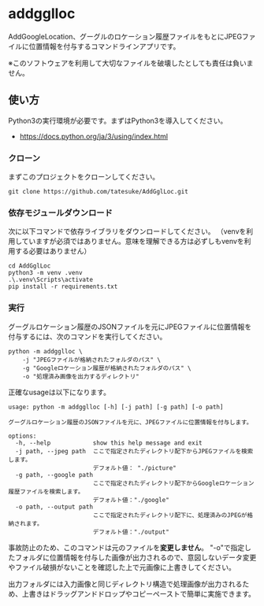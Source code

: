 # addgglloc

AddGoogleLocation、グーグルのロケーション履歴ファイルをもとにJPEGファイルに位置情報を付与するコマンドラインアプリです。

※このソフトウェアを利用して大切なファイルを破壊したとしても責任は負いません。

## 使い方

Python3の実行環境が必要です。まずはPython3を導入してください。  

* https://docs.python.org/ja/3/using/index.html

### クローン

まずこのプロジェクトをクローンしてください。

```
git clone https://github.com/tatesuke/AddGglLoc.git
```


### 依存モジュールダウンロード
次に以下コマンドで依存ライブラリをダウンロードしてください。
（venvを利用していますが必須ではありません。意味を理解できる方は必ずしもvenvを利用する必要はありません）

```
cd AddGglLoc
python3 -m venv .venv
.\.venv\Scripts\activate
pip install -r requirements.txt
```

### 実行

グーグルロケーション履歴のJSONファイルを元にJPEGファイルに位置情報を付与するには、次のコマンドを実行してください。

```
python -m addgglloc \
    -j "JPEGファイルが格納されたフォルダのパス" \
    -g "Googleロケーション履歴が格納されたフォルダのパス" \
    -o "処理済み画像を出力するディレクトリ"
```

正確なusageは以下になります。

```
usage: python -m addgglloc [-h] [-j path] [-g path] [-o path]

グーグルロケーション履歴のJSONファイルを元に、JPEGファイルに位置情報を付与します。

options:
  -h, --help            show this help message and exit
  -j path, --jpeg path  ここで指定されたディレクトリ配下からJPEGファイルを検索します。
                        デフォルト値： "./picture"
  -g path, --google path
                        ここで指定されたディレクトリ配下からGoogleロケーション履歴ファイルを検索します。
                        デフォルト値："./google"
  -o path, --output path
                        ここで指定されたディレクトリ配下に、処理済みのJPEGが格納されます。
                        デフォルト値："./output"
```


事故防止のため、このコマンドは元のファイルを**変更しません**。
"-o"で指定したフォルダに位置情報を付与した画像が出力されるので、意図しないデータ変更やファイル破損がないことを確認した上で元画像に上書きしてください。

出力フォルダには入力画像と同じディレクトリ構造で処理画像が出力されるため、上書きはドラッグアンドドロップやコピーペーストで簡単に実施できます。
